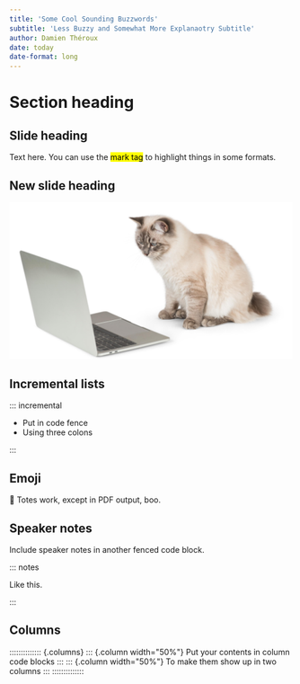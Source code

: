 ```yaml
---
title: 'Some Cool Sounding Buzzwords'
subtitle: 'Less Buzzy and Somewhat More Explanaotry Subtitle'
author: Damien Théroux
date: today
date-format: long
---
```


# Section heading

## Slide heading

Text here. You can use the <mark>mark tag</mark> to highlight things in some formats.

## New slide heading

![](imgs/cat.png)

## Incremental lists

::: incremental

- Put in code fence
- Using three colons

:::

## Emoji

🤩 Totes work, except in PDF output, boo.

## Speaker notes

Include speaker notes in another fenced code block.

::: notes

Like this.

:::

## Columns

:::::::::::::: {.columns}
::: {.column width="50%"}
Put your contents in column code blocks
:::
::: {.column width="50%"}
To make them show up in two columns
:::
::::::::::::::